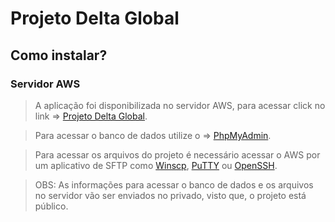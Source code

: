 # Projeto Delta Global

## Como instalar?

### Servidor AWS
>A aplicação foi disponibilizada no servidor AWS, para acessar click no link => [Projeto Delta Global](http://44.208.143.27/index.php).

>Para acessar o banco de dados utilize o => [PhpMyAdmin](http://44.208.143.27/phpmyadmin/index.php?route=/).

>Para acessar os arquivos do projeto é necessário acessar o AWS por um aplicativo de SFTP como [Winscp](https://winscp.net/eng/download.php), [PuTTY](https://www.putty.org/) ou [OpenSSH](https://www.openssh.com/).

>OBS: As informações para acessar o banco de dados e os arquivos no servidor vão ser enviados no privado, visto que, o projeto está público.
